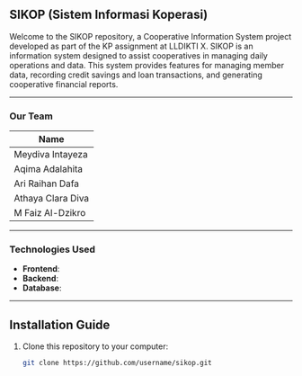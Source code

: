 ## SIKOP (Sistem Informasi Koperasi)

Welcome to the SIKOP repository, a Cooperative Information System project developed as part of the KP assignment at LLDIKTI X. SIKOP is an information system designed to assist cooperatives in managing daily operations and data. This system provides features for managing member data, recording credit savings and loan transactions, and generating cooperative financial reports.

---

### Our Team

|                 Name                 | 
|--------------------------------------|
| Meydiva Intayeza                     | 
| Aqima Adalahita                      | 
| Ari Raihan Dafa                      | 
| Athaya Clara Diva                    | 
| M Faiz Al-Dzikro                     | 

---

### Technologies Used

- **Frontend**: 
- **Backend**: 
- **Database**: 

---

## Installation Guide

1. Clone this repository to your computer:
   ```bash
   git clone https://github.com/username/sikop.git
